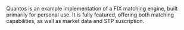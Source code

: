 Quantos is an example implementation of a FIX matching engine, built primarily for personal use. It
is fully featured, offering both matching capabilities, as well as market data and STP suscription. 
